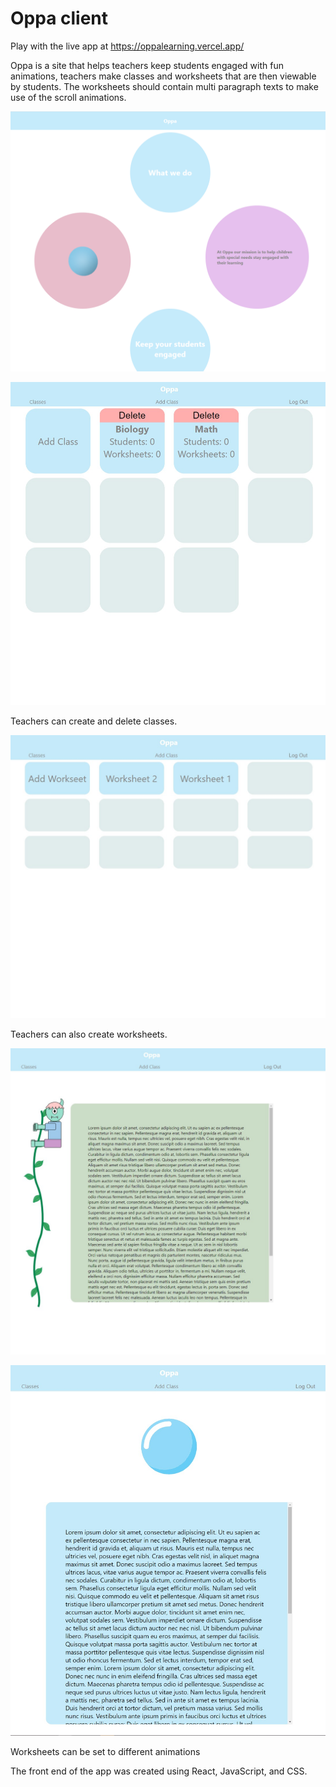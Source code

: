 # Oppa client

Play with the live app at https://oppalearning.vercel.app/

Oppa is a site that helps teachers keep students engaged with fun animations, teachers make classes and worksheets that are then viewable by students. The worksheets should contain multi paragraph texts to make use of the scroll animations.

![Landing Page](src/images/LandingPage.png)


![Classes](src/images/TeacherClasses.jpg)

Teachers can create and delete classes.

![worksheets](src/images/TeacherWorksheets.jpg)

Teachers can also create worksheets.

![vine](src/images/Vine.jpg)

![bubble](src/images/Bubble.jpg)

Worksheets can be set to different animations

The front end of the app was created using React, JavaScript, and CSS.



